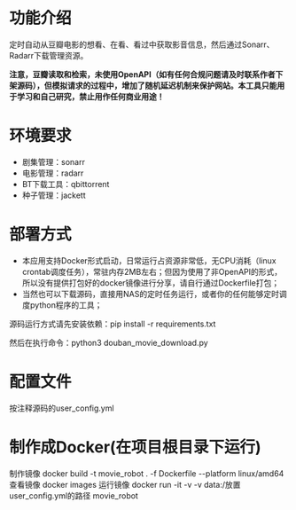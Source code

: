 功能介绍
=========================
定时自动从豆瓣电影的想看、在看、看过中获取影音信息，然后通过Sonarr、Radarr下载管理资源。

**注意，豆瓣读取和检索，未使用OpenAPI（如有任何合规问题请及时联系作者下架源码），但模拟请求的过程中，增加了随机延迟机制来保护网站。本工具只能用于学习和自己研究，禁止用作任何商业用途！**


环境要求
=========================
- 剧集管理：sonarr
- 电影管理：radarr
- BT下载工具：qbittorrent
- 种子管理：jackett

部署方式
=========================
- 本应用支持Docker形式启动，日常运行占资源非常低，无CPU消耗（linux crontab调度任务），常驻内存2MB左右；但因为使用了非OpenAPI的形式，所以没有提供打包好的docker镜像进行分享，请自行通过Dockerfile打包；
- 当然也可以下载源码，直接用NAS的定时任务运行，或者你的任何能够定时调度python程序的工具；

源码运行方式请先安装依赖：pip install -r requirements.txt

然后在执行命令：python3 douban_movie_download.py

配置文件
=========================
按注释源码的user_config.yml

制作成Docker(在项目根目录下运行)
=========================
制作镜像
docker build -t movie_robot  . -f Dockerfile --platform linux/amd64
查看镜像
docker images 
运行镜像
docker run -it -v -v data:/放置user_config.yml的路径 movie_robot


